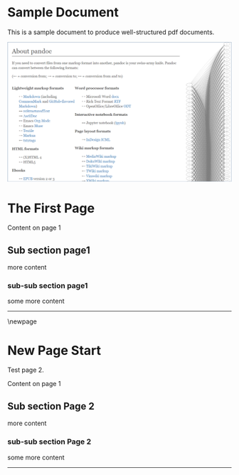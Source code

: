 # Sample Document

This is a sample document to produce well-structured pdf documents.

![Pandoc](img/pandoc-md-demo.png)

# The First Page

Content on page 1 

## Sub section page1

more content

### sub-sub section page1

some more content

---

<div style="page-break-before:always;">
\newpage
</div>

# New Page Start

Test page 2. 

Content on page 1

## Sub section Page 2

more content

### sub-sub section Page 2

some more content

---


